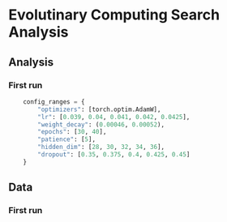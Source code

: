 # Evolutinary Computing Search Analysis

## Analysis

### First run

```python
    config_ranges = {
        "optimizers": [torch.optim.AdamW],
        "lr": [0.039, 0.04, 0.041, 0.042, 0.0425],
        "weight_decay": (0.00046, 0.00052),
        "epochs": [30, 40],
        "patience": [5],
        "hidden_dim": [28, 30, 32, 34, 36],
        "dropout": [0.35, 0.375, 0.4, 0.425, 0.45]
    }
```

## Data

### First run

```text
```
